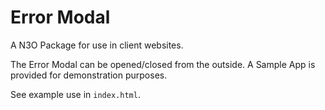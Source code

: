# Error Modal

A N3O Package for use in client websites.

The Error Modal can be opened/closed from the outside. A Sample App is provided for demonstration purposes.

See example use in `index.html`.